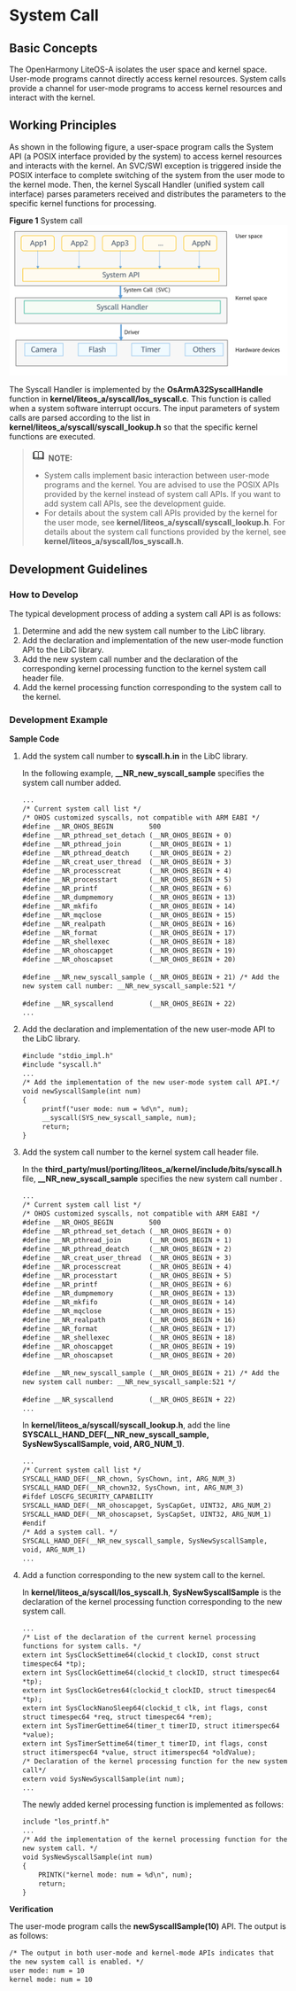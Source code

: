 # System Call


## Basic Concepts<a name="section889710401734"></a>

The OpenHarmony LiteOS-A isolates the user space and kernel space. User-mode programs cannot directly access kernel resources. System calls provide a channel for user-mode programs to access kernel resources and interact with the kernel.

## Working Principles<a name="section195177541314"></a>

As shown in the following figure, a user-space program calls the System API \(a POSIX interface provided by the system\) to access kernel resources and interacts with the kernel. An SVC/SWI exception is triggered inside the POSIX interface to complete switching of the system from the user mode to the kernel mode. Then, the kernel Syscall Handler \(unified system call interface\) parses parameters received and distributes the parameters to the specific kernel functions for processing.

**Figure  1**  System call<a name="fig165662915310"></a>  
![](figures/system-call.png "system-call")

The Syscall Handler is implemented by the  **OsArmA32SyscallHandle**  function in  **kernel/liteos\_a/syscall/los\_syscall.c**. This function is called when a system software interrupt occurs. The input parameters of system calls are parsed according to the list in  **kernel/liteos\_a/syscall/syscall\_lookup.h**  so that the specific kernel functions are executed.

>![](../public_sys-resources/icon-note.gif) **NOTE:** 
>-   System calls implement basic interaction between user-mode programs and the kernel. You are advised to use the POSIX APIs provided by the kernel instead of system call APIs. If you want to add system call APIs, see the development guide.
>-   For details about the system call APIs provided by the kernel for the user mode, see  **kernel/liteos\_a/syscall/syscall\_lookup.h**. For details about the system call functions provided by the kernel, see  **kernel/liteos\_a/syscall/los\_syscall.h**.

## Development Guidelines<a name="section193492047135419"></a>

### How to Develop<a name="section7165741122210"></a>

The typical development process of adding a system call API is as follows:

1.  Determine and add the new system call number to the LibC library.
2.  Add the declaration and implementation of the new user-mode function API to the LibC library.
3.  Add the new system call number and the declaration of the corresponding kernel processing function to the kernel system call header file.
4.  Add the kernel processing function corresponding to the system call to the kernel.

### Development Example<a name="section107131418224"></a>

**Sample Code**

1.  Add the system call number to  **syscall.h.in**  in the LibC library.

    In the following example,  **\_\_NR\_new\_syscall\_sample**  specifies the system call number added.

    ```
    ...
    /* Current system call list */
    /* OHOS customized syscalls, not compatible with ARM EABI */
    #define __NR_OHOS_BEGIN         500
    #define __NR_pthread_set_detach (__NR_OHOS_BEGIN + 0)
    #define __NR_pthread_join       (__NR_OHOS_BEGIN + 1)
    #define __NR_pthread_deatch     (__NR_OHOS_BEGIN + 2)
    #define __NR_creat_user_thread  (__NR_OHOS_BEGIN + 3)
    #define __NR_processcreat       (__NR_OHOS_BEGIN + 4)
    #define __NR_processtart        (__NR_OHOS_BEGIN + 5)
    #define __NR_printf             (__NR_OHOS_BEGIN + 6)
    #define __NR_dumpmemory         (__NR_OHOS_BEGIN + 13)
    #define __NR_mkfifo             (__NR_OHOS_BEGIN + 14)
    #define __NR_mqclose            (__NR_OHOS_BEGIN + 15)
    #define __NR_realpath           (__NR_OHOS_BEGIN + 16)
    #define __NR_format             (__NR_OHOS_BEGIN + 17)
    #define __NR_shellexec          (__NR_OHOS_BEGIN + 18)
    #define __NR_ohoscapget         (__NR_OHOS_BEGIN + 19)
    #define __NR_ohoscapset         (__NR_OHOS_BEGIN + 20)
    
    #define __NR_new_syscall_sample (__NR_OHOS_BEGIN + 21) /* Add the new system call number: __NR_new_syscall_sample:521 */
    
    #define __NR_syscallend         (__NR_OHOS_BEGIN + 22)
    ...
    ```

2.  Add the declaration and implementation of the new user-mode API to the LibC library.

    ```
    #include "stdio_impl.h"
    #include "syscall.h"
    ...
    /* Add the implementation of the new user-mode system call API.*/
    void newSyscallSample(int num)
    {
         printf("user mode: num = %d\n", num);
         __syscall(SYS_new_syscall_sample, num);
         return;
    }
    ```

3.  Add the system call number to the kernel system call header file.

    In the  **third\_party/musl/porting/liteos\_a/kernel/include/bits/syscall.h**  file,  **\_\_NR\_new\_syscall\_sample**  specifies the new system call number .

    ```
    ...
    /* Current system call list */
    /* OHOS customized syscalls, not compatible with ARM EABI */
    #define __NR_OHOS_BEGIN         500
    #define __NR_pthread_set_detach (__NR_OHOS_BEGIN + 0)
    #define __NR_pthread_join       (__NR_OHOS_BEGIN + 1)
    #define __NR_pthread_deatch     (__NR_OHOS_BEGIN + 2)
    #define __NR_creat_user_thread  (__NR_OHOS_BEGIN + 3)
    #define __NR_processcreat       (__NR_OHOS_BEGIN + 4)
    #define __NR_processtart        (__NR_OHOS_BEGIN + 5)
    #define __NR_printf             (__NR_OHOS_BEGIN + 6)
    #define __NR_dumpmemory         (__NR_OHOS_BEGIN + 13)
    #define __NR_mkfifo             (__NR_OHOS_BEGIN + 14)
    #define __NR_mqclose            (__NR_OHOS_BEGIN + 15)
    #define __NR_realpath           (__NR_OHOS_BEGIN + 16)
    #define __NR_format             (__NR_OHOS_BEGIN + 17)
    #define __NR_shellexec          (__NR_OHOS_BEGIN + 18)
    #define __NR_ohoscapget         (__NR_OHOS_BEGIN + 19)
    #define __NR_ohoscapset         (__NR_OHOS_BEGIN + 20)
    
    #define __NR_new_syscall_sample (__NR_OHOS_BEGIN + 21) /* Add the new system call number: __NR_new_syscall_sample:521 */
    
    #define __NR_syscallend         (__NR_OHOS_BEGIN + 22)
    ...
    ```

    In  **kernel/liteos\_a/syscall/syscall\_lookup.h**, add the line  **SYSCALL\_HAND\_DEF\(\_\_NR\_new\_syscall\_sample, SysNewSyscallSample, void, ARG\_NUM\_1\)**.

    ```
    ...
    /* Current system call list */
    SYSCALL_HAND_DEF(__NR_chown, SysChown, int, ARG_NUM_3)
    SYSCALL_HAND_DEF(__NR_chown32, SysChown, int, ARG_NUM_3)
    #ifdef LOSCFG_SECURITY_CAPABILITY
    SYSCALL_HAND_DEF(__NR_ohoscapget, SysCapGet, UINT32, ARG_NUM_2)
    SYSCALL_HAND_DEF(__NR_ohoscapset, SysCapSet, UINT32, ARG_NUM_1)
    #endif
    /* Add a system call. */
    SYSCALL_HAND_DEF(__NR_new_syscall_sample, SysNewSyscallSample, void, ARG_NUM_1)
    ...
    ```

4.  Add a function corresponding to the new system call to the kernel.

    In  **kernel/liteos\_a/syscall/los\_syscall.h**,  **SysNewSyscallSample**  is the declaration of the kernel processing function corresponding to the new system call.

    ```
    ...
    /* List of the declaration of the current kernel processing functions for system calls. */
    extern int SysClockSettime64(clockid_t clockID, const struct timespec64 *tp);
    extern int SysClockGettime64(clockid_t clockID, struct timespec64 *tp);
    extern int SysClockGetres64(clockid_t clockID, struct timespec64 *tp);
    extern int SysClockNanoSleep64(clockid_t clk, int flags, const struct timespec64 *req, struct timespec64 *rem);
    extern int SysTimerGettime64(timer_t timerID, struct itimerspec64 *value);
    extern int SysTimerSettime64(timer_t timerID, int flags, const struct itimerspec64 *value, struct itimerspec64 *oldValue);
    /* Declaration of the kernel processing function for the new system call*/
    extern void SysNewSyscallSample(int num);
    ...
    ```

    The newly added kernel processing function is implemented as follows:

    ```
    include "los_printf.h"
    ...
    /* Add the implementation of the kernel processing function for the new system call. */
    void SysNewSyscallSample(int num)
    {
        PRINTK("kernel mode: num = %d\n", num);
        return;
    }
    ```


**Verification**

The user-mode program calls the  **newSyscallSample\(10\)**  API. The output is as follows:

```
/* The output in both user-mode and kernel-mode APIs indicates that the new system call is enabled. */
user mode: num = 10
kernel mode: num = 10
```

